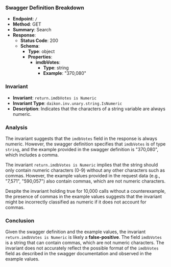 ### Swagger Definition Breakdown

- **Endpoint**: `/`
- **Method**: GET
- **Summary**: Search
- **Response**:
  - **Status Code**: 200
  - **Schema**:
    - **Type**: object
    - **Properties**:
      - **imdbVotes**:
        - **Type**: string
        - **Example**: "370,080"

### Invariant

- **Invariant**: `return.imdbVotes is Numeric`
- **Invariant Type**: `daikon.inv.unary.string.IsNumeric`
- **Description**: Indicates that the characters of a string variable are always numeric.

### Analysis

The invariant suggests that the `imdbVotes` field in the response is always numeric. However, the swagger definition specifies that `imdbVotes` is of type `string`, and the example provided in the swagger definition is "370,080", which includes a comma.

The invariant `return.imdbVotes is Numeric` implies that the string should only contain numeric characters (0-9) without any other characters such as commas. However, the example values provided in the request data (e.g., "7,571", "590,057") also contain commas, which are not numeric characters.

Despite the invariant holding true for 10,000 calls without a counterexample, the presence of commas in the example values suggests that the invariant might be incorrectly classified as numeric if it does not account for commas.

### Conclusion

Given the swagger definition and the example values, the invariant `return.imdbVotes is Numeric` is likely a **false-positive**. The field `imdbVotes` is a string that can contain commas, which are not numeric characters. The invariant does not accurately reflect the possible format of the `imdbVotes` field as described in the swagger documentation and observed in the example values.
